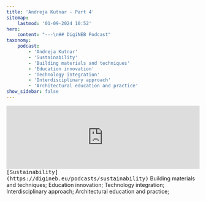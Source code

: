 ```yaml
---
title: 'Andreja Kutnar - Part 4'
sitemap:
    lastmod: '01-09-2024 10:52'
hero:
    content: "---\n## DigiNEB Podcast"
taxonomy:
    podcast:
        - 'Andreja Kutnar'
        - 'Sustainability'
        - 'Building materials and techniques'
        - 'Education innovation'
        - 'Technology integration'
        - 'Interdisciplinary approach'
        - 'Architectural education and practice'
show_sidebar: false
---
```


<iframe title="digineb" width="100%" height="166" scrolling="no" frameborder="no" allow="autoplay" src="https://w.soundcloud.com/player/?url=https%3A//api.soundcloud.com/tracks/1908091172&color=%234b4815&auto_play=false&hide_related=false&show_comments=true&show_user=true&show_reposts=false&show_teaser=false"></iframe>
<kbd>[Sustainability](https://digineb.eu/podcasts/sustainability)</kbd>
Building materials and techniques;
Education innovation;
Technology integration;
Interdisciplinary approach;
Architectural education and practice;